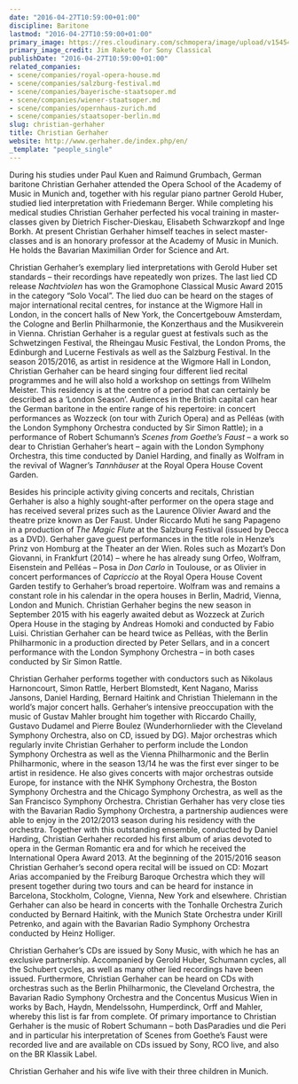 ```yaml
---
date: "2016-04-27T10:59:00+01:00"
discipline: Baritone
lastmod: "2016-04-27T10:59:00+01:00"
primary_image: https://res.cloudinary.com/schmopera/image/upload/v1545409169/media/webhook-uploads/1461751159646/2016-04-27---Christian-Gerhaher.jpg.jpg
primary_image_credit: Jim Rakete for Sony Classical
publishDate: "2016-04-27T10:59:00+01:00"
related_companies:
- scene/companies/royal-opera-house.md
- scene/companies/salzburg-festival.md
- scene/companies/bayerische-staatsoper.md
- scene/companies/wiener-staatsoper.md
- scene/companies/opernhaus-zurich.md
- scene/companies/staatsoper-berlin.md
slug: christian-gerhaher
title: Christian Gerhaher
website: http://www.gerhaher.de/index.php/en/
_template: "people_single"
---
```


During his studies under Paul Kuen and Raimund Grumbach, German baritone Christian Gerhaher attended the Opera School of the Academy of Music in Munich and, together with his regular piano partner Gerold Huber, studied lied interpretation with Friedemann Berger. While completing his medical studies Christian Gerhaher perfected his vocal training in master-classes given by Dietrich Fischer-Dieskau, Elisabeth Schwarzkopf and Inge Borkh. At present Christian Gerhaher himself teaches in select master-classes and is an honorary professor at the Academy of Music in Munich. He holds the Bavarian Maximilian Order for Science and Art.

Christian Gerhaher’s exemplary lied interpretations with Gerold Huber set standards – their recordings have repeatedly won prizes. The last lied CD release *Nachtviolen* has won the Gramophone Classical Music Award 2015 in the category “Solo Vocal”. The lied duo can be heard on the stages of major international recital centres, for instance at the Wigmore Hall in London, in the concert halls of New York, the Concertgebouw Amsterdam, the Cologne and Berlin Philharmonie, the Konzerthaus and the Musikverein in Vienna. Christian Gerhaher is a regular guest at festivals such as the Schwetzingen Festival, the Rheingau Music Festival, the London Proms, the Edinburgh and Lucerne Festivals as well as the Salzburg Festival. In the season 2015/2016, as artist in residence at the Wigmore Hall in London, Christian Gerhaher can be heard singing four different lied recital programmes and he will also hold a workshop on settings from Wilhelm Meister. This residency is at the centre of a period that can certainly be described as a ‘London Season’. Audiences in the British capital can hear the German baritone in the entire range of his repertoire: in concert performances as Wozzeck (on tour with Zurich Opera) and as Pelléas (with the London Symphony Orchestra conducted by Sir Simon Rattle); in a performance of Robert Schumann’s *Scenes from Goethe’s Faust* – a work so dear to Christian Gerhaher’s heart – again with the London Symphony Orchestra, this time conducted by Daniel Harding, and finally as Wolfram in the revival of Wagner’s *Tannhäuser* at the Royal Opera House Covent Garden.

Besides his principle activity giving concerts and recitals, Christian Gerhaher is also a highly sought-after performer on the opera stage and has received several prizes such as the Laurence Olivier Award and the theatre prize known as Der Faust. Under Riccardo Muti he sang Papageno in a production of *The Magic Flute* at the Salzburg Festival (issued by Decca as a DVD). Gerhaher gave guest performances in the title role in Henze’s Prinz von Homburg at the Theater an der Wien. Roles such as Mozart’s Don Giovanni, in Frankfurt (2014) – where he has already sung Orfeo, Wolfram, Eisenstein and Pelléas – Posa in *Don Carlo* in Toulouse, or as Olivier in concert performances of *Capriccio* at the Royal Opera House Covent Garden testify to Gerhaher’s broad repertoire. Wolfram was and remains a constant role in his calendar in the opera houses in Berlin, Madrid, Vienna, London and Munich. Christian Gerhaher begins the new season in September 2015 with his eagerly awaited debut as Wozzeck at Zurich Opera House in the staging by Andreas Homoki and conducted by Fabio Luisi. Christian Gerhaher can be heard twice as Pelléas, with the Berlin Philharmonic in a production directed by Peter Sellars, and in a concert performance with the London Symphony Orchestra – in both cases conducted by Sir Simon Rattle.

Christian Gerhaher performs together with conductors such as Nikolaus Harnoncourt, Simon Rattle, Herbert Blomstedt, Kent Nagano, Mariss Jansons, Daniel Harding, Bernard Haitink and Christian Thielemann in the world’s major concert halls. Gerhaher’s intensive preoccupation with the music of Gustav Mahler brought him together with Riccardo Chailly, Gustavo Dudamel and Pierre Boulez (Wunderhornlieder with the Cleveland Symphony Orchestra, also on CD, issued by DG). Major orchestras which regularly invite Christian Gerhaher to perform include the London Symphony Orchestra as well as the Vienna Philharmonic and the Berlin Philharmonic, where in the season 13/14 he was the first ever singer to be artist in residence. He also gives concerts with major orchestras outside Europe, for instance with the NHK Symphony Orchestra, the Boston Symphony Orchestra and the Chicago Symphony Orchestra, as well as the San Francisco Symphony Orchestra. Christian Gerhaher has very close ties with the Bavarian Radio Symphony Orchestra, a partnership audiences were able to enjoy in the 2012/2013 season during his residency with the orchestra. Together with this outstanding ensemble, conducted by Daniel Harding, Christian Gerhaher recorded his first album of arias devoted to opera in the German Romantic era and for which he received the International Opera Award 2013. At the beginning of the 2015/2016 season Christian Gerhaher’s second opera recital will be issued on CD: Mozart Arias accompanied by the Freiburg Baroque Orchestra which they will present together during two tours and can be heard for instance in Barcelona, Stockholm, Cologne, Vienna, New York and elsewhere. Christian Gerhaher can also be heard in concerts with the Tonhalle Orchestra Zurich conducted by Bernard Haitink, with the Munich State Orchestra under Kirill Petrenko, and again with the Bavarian Radio Symphony Orchestra conducted by Heinz Holliger.

Christian Gerhaher’s CDs are issued by Sony Music, with which he has an exclusive partnership. Accompanied by Gerold Huber, Schumann cycles, all the Schubert cycles, as well as many other lied recordings have been issued. Furthermore, Christian Gerhaher can be heard on CDs with orchestras such as the Berlin Philharmonic, the Cleveland Orchestra, the Bavarian Radio Symphony Orchestra and the Concentus Musicus Wien in works by Bach, Haydn, Mendelssohn, Humperdinck, Orff and Mahler, whereby this list is far from complete. Of primary importance to Christian Gerhaher is the music of Robert Schumann – both DasParadies und die Peri and in particular his interpretation of Scenes from Goethe’s Faust were recorded live and are available on CDs issued by Sony, RCO live, and also on the BR Klassik Label.

Christian Gerhaher and his wife live with their three children in Munich.
